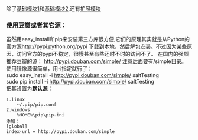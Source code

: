 除了[基础模块1](func&moduler.md)和[基础模块2](http://www.jb51.net/article/57656.htm),还有[扩展模块](http://blog.csdn.net/lcyangcss/article/details/7249961)<br>

### 使用豆瓣或者其它源：


虽然用easy_install和pip来安装第三方库很方便,它们的原理其实就是从Python的官方源http://pypi.python.org/pypi 下载到本地，然后解包安装。不过因为某些原因，访问官方的pypi不稳定，很慢甚至有些还时不时的访问不了。 
在国内的强烈推荐豆瓣的源：
http://pypi.douban.com/simple/ 
注意后面要有/simple目录。<br>
使用镜像源很简单，用-i指定就行了： <br>
sudo easy_install -i http://pypi.douban.com/simple/ saltTesting <br>
sudo pip install -i http://pypi.douban.com/simple/ saltTesting<br>
把其设置为**默认源**：
```shell
1.linux 
    ~/.pip/pip.conf 
2.windows 
    %HOME%\pip\pip.ini 
添加：
[global] 
index-url = http://pypi.douban.com/simple
```